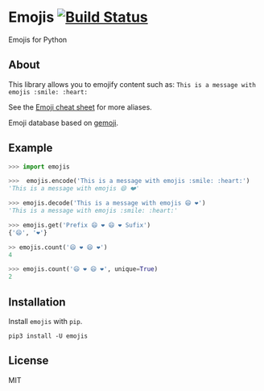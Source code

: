 # Emojis [![Build Status](https://travis-ci.org/alexandrevicenzi/emojis.svg?branch=master)](https://travis-ci.org/alexandrevicenzi/emojis)

Emojis for Python

## About

This library allows you to emojify content such as: `This is a message with emojis :smile: :heart:`

See the [Emoji cheat sheet](http://www.emoji-cheat-sheet.com/) for more aliases.

Emoji database based on [gemoji](https://github.com/github/gemoji).

## Example

```python
>>> import emojis

>>>  emojis.encode('This is a message with emojis :smile: :heart:')
'This is a message with emojis 😄 ❤️'

>>> emojis.decode('This is a message with emojis 😄 ❤️')
'This is a message with emojis :smile: :heart:'

>>> emojis.get('Prefix 😄 ❤️ 😄 ❤️ Sufix')
{'😄', '❤️'}

>> emojis.count('😄 ❤️ 😄 ❤️')
4

>>> emojis.count('😄 ❤️ 😄 ❤️', unique=True)
2
```

## Installation

Install `emojis` with `pip`.

`pip3 install -U emojis`

## License

MIT
